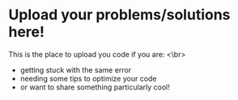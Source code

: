 # Upload your problems/solutions here!

This is the place to upload you code if you are:
<\br>
- getting stuck with the same error
- needing some tips to optimize your code
- or want to share something particularly cool! 
